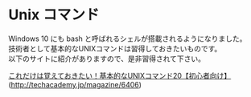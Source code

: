 # Unix コマンド

Windows 10 にも bash と呼ばれるシェルが搭載されるようになりました。<br>
技術者として基本的なUNIXコマンドは習得しておきたいものです。<br>
以下のサイトに紹介がありますので、是非習得されて下さい。

[これだけは覚えておきたい！基本的なUNIXコマンド20【初心者向け】](http://techacademy.jp/magazine/6406)(http://techacademy.jp/magazine/6406)
